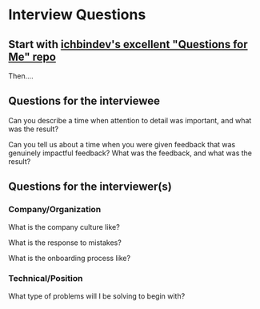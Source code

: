 # Interview Questions

## Start with [ichbindev's excellent "Questions for Me" repo](https://github.com/ichbindev/QuestionsForMe)

Then....

## Questions for the interviewee

Can you describe a time when attention to detail was important, and what was the result?

Can you tell us about a time when you were given feedback that was genuinely impactful feedback? What was the feedback, and what was the result?


## Questions for the interviewer(s)

### Company/Organization

What is the company culture like?

What is the response to mistakes?

What is the onboarding process like?

### Technical/Position

What type of problems will I be solving to begin with?
